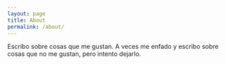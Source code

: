 ```yaml
---
layout: page
title: About
permalink: /about/
---
```


Escribo sobre cosas que me gustan. A veces me enfado y escribo sobre cosas que no me gustan, pero intento dejarlo.
